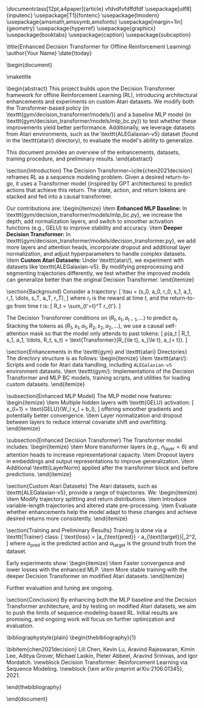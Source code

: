 \documentclass[12pt,a4paper]{article}
vfdvdfvfdffdfdf
\usepackage[utf8]{inputenc}
\usepackage[T1]{fontenc}
\usepackage{lmodern}
\usepackage{amsmath,amssymb,amsfonts}
\usepackage[margin=1in]{geometry}
\usepackage{hyperref}
\usepackage{graphicx}
\usepackage{booktabs}
\usepackage{caption}
\usepackage{subcaption}

\title{Enhanced Decision Transformer for Offline Reinforcement Learning}
\author{Your Name}
\date{\today}

\begin{document}

\maketitle

\begin{abstract}
This project builds upon the Decision Transformer framework for offline Reinforcement Learning (RL), introducing architectural enhancements and experiments on custom Atari datasets. We modify both the Transformer-based policy (in \texttt{gym/decision\_transformer/models/}) and a baseline MLP model (in \texttt{gym/decision\_transformer/models/mlp\_bc.py}) to test whether these improvements yield better performance. Additionally, we leverage datasets from Atari environments, such as the \texttt{ALEGalaxian-v5} dataset (found in the \texttt{atari/} directory), to evaluate the model's ability to generalize. 

This document provides an overview of the enhancements, datasets, training procedure, and preliminary results.
\end{abstract}

\section{Introduction}
The Decision Transformer~\cite{chen2021decision} reframes RL as a sequence modeling problem. Given a desired return-to-go, it uses a Transformer model (inspired by GPT architectures) to predict actions that achieve this return. The state, action, and return tokens are stacked and fed into a causal transformer.

Our contributions are:
\begin{itemize}
    \item **Enhanced MLP Baseline:** In \texttt{gym/decision\_transformer/models/mlp\_bc.py}, we increase the depth, add normalization layers, and switch to smoother activation functions (e.g., GELU) to improve stability and accuracy.
    \item **Deeper Decision Transformer:** In \texttt{gym/decision\_transformer/models/decision\_transformer.py}, we add more layers and attention heads, incorporate dropout and additional layer normalization, and adjust hyperparameters to handle complex datasets.
    \item **Custom Atari Datasets:** Under \texttt{atari/}, we experiment with datasets like \texttt{ALEGalaxian-v5}. By modifying preprocessing and segmenting trajectories differently, we test whether the improved models can generalize better than the original Decision Transformer.
\end{itemize}

\section{Background}
Consider a trajectory:
\[
\tau = (s_0, a_0, r_0, s_1, a_1, r_1, \dots, s_T, a_T, r_T),
\]
where $r_t$ is the reward at time $t$, and the return-to-go from time $t$ is:
\[
R_t = \sum_{t'=t}^T r_{t'}.
\]

The Decision Transformer conditions on $(R_{t}, s_t, a_{t-1}, \ldots)$ to predict $a_t$. Stacking the tokens as $(R_1, s_1, a_1, R_2, s_2, a_2, \dots)$, we use a causal self-attention mask so that the model only attends to past tokens:
\[
p(a_t | R_1, s_1, a_1, \ldots, R_t, s_t) = \text{Transformer}(R_{\le t}, s_{\le t}, a_{< t}).
\]

\section{Enhancements in the \texttt{gym} and \texttt{atari} Directories}
The directory structure is as follows:
\begin{itemize}
    \item \texttt{atari/}: Scripts and code for Atari data handling, including `ALEGalaxian-v5` environment datasets.
    \item \texttt{gym/}: Implementations of the Decision Transformer and MLP BC models, training scripts, and utilities for loading custom datasets.
\end{itemize}

\subsection{Enhanced MLP Model}
The MLP model now features:
\begin{itemize}
    \item Multiple hidden layers with \texttt{GELU} activation:
    \[
    x_{l+1} = \text{GELU}(W_l x_l + b_l),
    \]
    offering smoother gradients and potentially better convergence.
    \item Layer normalization and dropout between layers to reduce internal covariate shift and overfitting.
\end{itemize}

\subsection{Enhanced Decision Transformer}
The Transformer model includes:
\begin{itemize}
    \item More transformer layers (e.g., $n_{\text{layer}}=6$) and attention heads to increase representational capacity.
    \item Dropout layers in embeddings and output representations to improve generalization.
    \item Additional \texttt{LayerNorm} applied after the transformer block and before predictions.
\end{itemize}

\section{Custom Atari Datasets}
The Atari datasets, such as \texttt{ALEGalaxian-v5}, provide a range of trajectories. We:
\begin{itemize}
    \item Modify trajectory splitting and return distributions.
    \item Introduce variable-length trajectories and altered state pre-processing.
    \item Evaluate whether enhancements help the model adapt to these changes and achieve desired returns more consistently.
\end{itemize}

\section{Training and Preliminary Results}
Training is done via a \texttt{Trainer} class:
\[
\text{loss} = \|a_{\text{pred}} - a_{\text{target}}\|_2^2,
\]
where $a_{\text{pred}}$ is the predicted action and $a_{\text{target}}$ is the ground truth from the dataset.

Early experiments show:
\begin{itemize}
    \item Faster convergence and lower losses with the enhanced MLP.
    \item More stable training with the deeper Decision Transformer on modified Atari datasets.
\end{itemize}

Further evaluation and tuning are ongoing.

\section{Conclusion}
By enhancing both the MLP baseline and the Decision Transformer architecture, and by testing on modified Atari datasets, we aim to push the limits of sequence-modeling-based RL. Initial results are promising, and ongoing work will focus on further optimization and evaluation.

\bibliographystyle{plain}
\begin{thebibliography}{1}

\bibitem{chen2021decision}
Lili Chen, Kevin Lu, Aravind Rajeswaran, Kimin Lee, Aditya Grover, Michael Laskin, Pieter Abbeel, Aravind Srinivas, and Igor Mordatch.
\newblock Decision Transformer: Reinforcement Learning via Sequence Modeling.
\newblock {\em arXiv preprint arXiv:2106.01345}, 2021.

\end{thebibliography}

\end{document}
